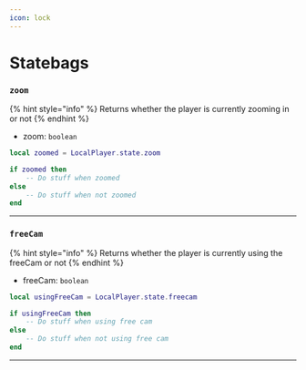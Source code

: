 ```yaml
---
icon: lock
---
```


# Statebags

### `zoom`

{% hint style="info" %}
Returns whether the player is currently zooming in or not
{% endhint %}

* zoom: `boolean`

```lua
local zoomed = LocalPlayer.state.zoom

if zoomed then
    -- Do stuff when zoomed
else
    -- Do stuff when not zoomed
end
```

***

### `freeCam`

{% hint style="info" %}
Returns whether the player is currently using the freeCam or not
{% endhint %}

* freeCam: `boolean`

```lua
local usingFreeCam = LocalPlayer.state.freecam

if usingFreeCam then
    -- Do stuff when using free cam
else
    -- Do stuff when not using free cam
end
```

***
